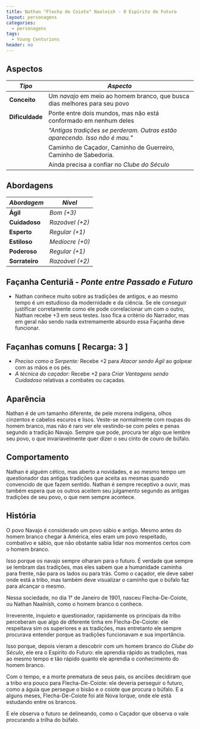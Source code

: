```yaml
---
title: Nathan "Flecha de Coiote" Naalnish - O Espírito do Futuro
layout: personagens
categories:
  - personagens
tags:
  - Young Centurions
header: no
---
```


## Aspectos

| ***Tipo***       | ***Aspecto***                                                               |
|------------------|-----------------------------------------------------------------------------|
| __Conceito__     | Um _navajo_ em meio ao homem branco, que busca dias melhores para seu povo  |
| __Dificuldade__  | Ponte entre dois mundos, mas não está conformado em nenhum deles            |
|                  | _"Antigas tradições se perderam. Outras estão aparecendo. Isso não é mau."_ |
|                  | Caminho de Caçador, Caminho de Guerreiro, Caminho de Sabedoria.             |
|                  | Ainda precisa a confiar no _Clube do Século_                                |

## Abordagens

| ***Abordagem*** | ***Nível***     |
|-----------------|-----------------|
| __Ágil__        | _Bom (+3)_      |
| __Cuidadoso__   | _Razoável (+2)_ |
| __Esperto__     | _Regular (+1)_  |
| __Estiloso__    | _Medíocre (+0)_ |
| __Poderoso__    | _Regular (+1)_  |
| __Sorrateiro__  | _Razoável (+2)_ |

## Façanha Centuriã - _Ponte entre Passado e Futuro_

+ Nathan conhece muito sobre as tradições de antigos, e ao mesmo tempo é um estudioso da modernidade e da ciência. Se ele conseguir justificar corretamente como ele pode correlacionar um com o outro, Nathan recebe +3 em seus testes. Isso fica a critério do Narrador, mas em geral não sendo nada extremamente absurdo essa Façanha deve funcionar.

## Façanhas comuns [ Recarga: 3 ] 

+ _Preciso como a Serpente:_ Recebe +2 para _Atacar sendo Ágil_ ao golpear com as mãos e os pés.
+ _A técnica do caçador:_ Recebe +2 para _Criar Vantagens sendo Cuidadoso_ relativas a combates ou caçadas.

## Aparência

Nathan é de um tamanho diferente, de pele morena indígena, olhos cinzentos e cabelos escuros e lisos. Veste-se normalmente com roupas do homem branco, mas não é raro ver ele vestindo-se com peles e penas segundo a tradição Navajo. Sempre que pode, procura ter algo que lembre seu povo, o que invariavelmente quer dizer o seu cinto de couro de búfalo.

## Comportamento

Nathan é alguém cético, mas aberto a novidades, e ao mesmo tempo um questionador das antigas tradições que aceita as mesmas quando convencido de que fazem sentido. Nathan é sempre receptivo a ouvir, mas também espera que os outros aceitem seu julgamento segundo as antigas tradições de seu povo, o que nem sempre acontece.

## História

O povo Navajo é considerado um povo sábio e antigo. Mesmo antes do homem branco chegar à América, eles eram um povo respeitado, combativo e sábio, que não obstante sabia lidar nos momentos certos com o homem branco.

Isso porque os navajo sempre olharam para o futuro. É verdade que sempre se lembram das tradições, mas eles sabem que a humanidade caminha para frente, não para os lados ou para trás. Como o caçador, ele deve saber onde está a tribo, mas também deve visualizar o caminho que o búfalo faz para alcançar o mesmo.

Nessa sociedade, no dia 1° de Janeiro de 1901, nasceu Flecha-De-Coiote, ou Nathan Naalnish, como o homem branco o conhece.

Irreverente, inquieto e questionador, rapidamente os principais da tribo perceberam que algo de diferente tinha em Flecha-De-Coiote: ele respeitava sim os superiores e as tradições, mas entretanto ele sempre procurava entender porque as tradições funcionavam e sua importância.

Isso porque, depois vieram a descobrir com um homem branco do _Clube do Século_, ele era o Espírito do Futuro: ele aprendia rápido as tradições, mas ao mesmo tempo e tão rápido quanto ele aprendia o conhecimento do homem branco.

Com o tempo, e a morte prematura de seus pais, os anciões decidiram que a tribo era pouco para Flecha-De-Coiote: ele deveria perseguir o futuro, como a águia que persegue o bisão e o coiote que procura o búfalo. E a alguns meses, Flecha-De-Coiote foi até Nova Iorque, onde ele está estudando entre os brancos.

E ele observa o futuro se delineando, como o Caçador que observa o vale procurando a trilha do búfalo.
